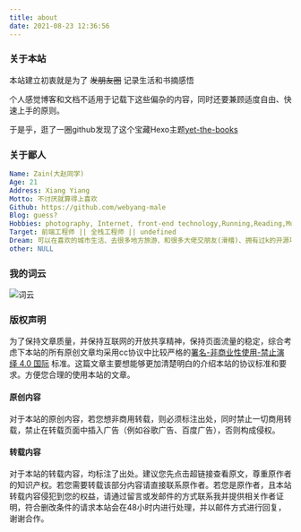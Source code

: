 ```yaml
---
title: about
date: 2021-08-23 12:36:56
---
```


### 关于本站

本站建立初衷就是为了 ~~发朋友圈~~ 记录生活和书摘感悟

个人感觉博客和文档不适用于记载下这些偏杂的内容，同时还要兼顾适度自由、快速上手的原则。

于是乎，逛了一圈github发现了这个宝藏Hexo主题[yet-the-books](https://github.com/Yet-The-Books/hexo-theme-yet-the-books)

### 关于鄙人

````yaml
Name: Zain(大赵同学) 
Age: 21
Address: Xiang Yiang
Motto: 不讨厌就算得上喜欢
Github: https://github.com/webyang-male
Blog: guess?
Hobbies: photography, Internet, front-end technology,Running,Reading,Music,ACGN
Target: 前端工程师 || 全栈工程师 || undefined
Dream: 可以在喜欢的城市生活、去很多地方旅游、和很多大佬交朋友(滑稽)、拥有过k的开源项目、还有那个ta（皆为不切实际的）
other: NULL
````

### 我的词云

![词云](https://cdn.jsdelivr.net/gh/webyang-male/CDN/imgs/dfish.png)

### 版权声明

为了保持文章质量，并保持互联网的开放共享精神，保持页面流量的稳定，综合考虑下本站的所有原创文章均采用cc协议中比较严格的<a target="_blank" rel="noopener" href="https://creativecommons.org/licenses/by-nc-nd/4.0/deed.zh">署名-非商业性使用-禁止演绎 4.0 国际</a> 标准。这篇文章主要想能够更加清楚明白的介绍本站的协议标准和要求。方便您合理的使用本站的文章。

#### 原创内容


对于本站的原创内容，若您想非商用转载，则必须标注出处，同时禁止一切商用转载，禁止在转载页面中插入广告（例如谷歌广告、百度广告），否则构成侵权。

#### 转载内容

对于本站的转载内容，均标注了出处。建议您先点击超链接查看原文，尊重原作者的知识产权。若您需要转载该部分内容请直接联系原作者。若您是原作者，且本站转载内容侵犯到您的权益，请通过留言或发邮件的方式联系我并提供相关作者证明，符合删改条件的请求本站会在48小时内进行处理，并以邮件方式进行回复，谢谢合作。





